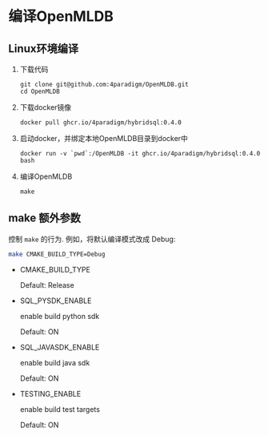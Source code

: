 # 编译OpenMLDB

## Linux环境编译
1. 下载代码
    ```
    git clone git@github.com:4paradigm/OpenMLDB.git
    cd OpenMLDB
    ```
2. 下载docker镜像
    ```
    docker pull ghcr.io/4paradigm/hybridsql:0.4.0
    ```
3. 启动docker，并绑定本地OpenMLDB目录到docker中
    ```
    docker run -v `pwd`:/OpenMLDB -it ghcr.io/4paradigm/hybridsql:0.4.0 bash
    ```
4. 编译OpenMLDB
    ```
    make
    ```

## make 额外参数

控制 `make` 的行为. 例如，将默认编译模式改成 Debug:

```bash
make CMAKE_BUILD_TYPE=Debug
```

- CMAKE_BUILD_TYPE

  Default: Release

- SQL_PYSDK_ENABLE

  enable build python sdk

  Default: ON

- SQL_JAVASDK_ENABLE

  enable build java sdk

  Default: ON

- TESTING_ENABLE

  enable build test targets

  Default: ON

